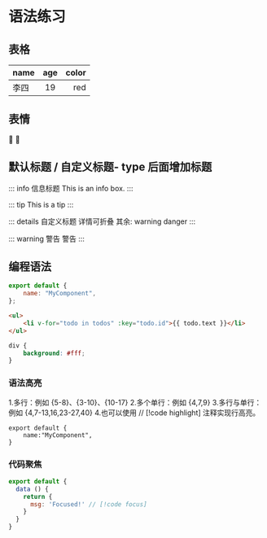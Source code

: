 # 语法练习

## 表格

| name | age | color |
| ---- | :-: | ----: |
| 李四 | 19  |   red |

## 表情

:tada: :100:

## 默认标题 / 自定义标题- type 后面增加标题

::: info
信息标题 This is an info box.
:::

::: tip
This is a tip
:::

::: details 自定义标题
详情可折叠
其余: warning danger
:::

::: warning 警告
警告
:::

## 编程语法

```js
export default {
	name: "MyComponent",
};
```

```html
<ul>
	<li v-for="todo in todos" :key="todo.id">{{ todo.text }}</li>
</ul>
```

```css
div {
	background: #fff;
}
```

### 语法高亮

1.多行：例如 {5-8}、{3-10}、{10-17}
2.多个单行：例如 {4,7,9}
3.多行与单行：例如 {4,7-13,16,23-27,40}
4.也可以使用 // [!code highlight] 注释实现行高亮。

```js{2}
export default {
    name:"MyComponent",
}
```

### 代码聚焦
```js
export default {
  data () {
    return {
      msg: 'Focused!' // [!code focus]
    }
  }
}
```
